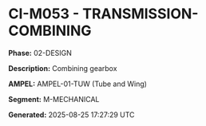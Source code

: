 # CI-M053 - TRANSMISSION-COMBINING

**Phase:** 02-DESIGN

**Description:** Combining gearbox

**AMPEL:** AMPEL-01-TUW (Tube and Wing)

**Segment:** M-MECHANICAL

**Generated:** 2025-08-25 17:27:29 UTC

